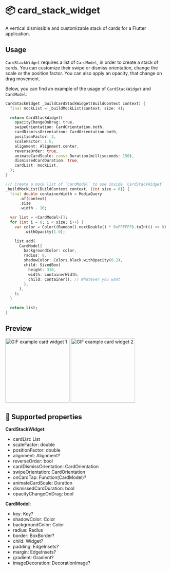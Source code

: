 # 📦 card_stack_widget

A vertical dismissible and customizable stack of cards for a Flutter application.

## Usage

`CardStackWidget` requires a list of `CardModel`, in order to create a stack of cards. You can
customize their swipe or dismiss orientation, change the scale or the position factor. You can also
apply an opacity, that change on drag movement.

Below, you can find an example of the usage of `CardStackWidget` and `CardModel`:

```dart
CardStackWidget _buildCardStackWidget(BuildContext context) {
  final mockList = _buildMockList(context, size: 4);

  return CardStackWidget(
    opacityChangeOnDrag: true,
    swipeOrientation: CardOrientation.both,
    cardDismissOrientation: CardOrientation.both,
    positionFactor: 3,
    scaleFactor: 1.5,
    alignment: Alignment.center,
    reverseOrder: true,
    animateCardScale: const Duration(milliseconds: 150),
    dismissedCardDuration: true,
    cardList: mockList,
  );
}

/// Create a mock list of `CardModel` to use inside `CardStackWidget`
_buildMockList(BuildContext context, {int size = 0}) {
  final double containerWidth = MediaQuery
      .of(context)
      .size
      .width - 16;

  var list = <CardModel>[];
  for (int i = 0; i < size; i++) {
    var color = Color((Random().nextDouble() * 0xFFFFFF).toInt() << 0)
        .withOpacity(1.0);

    list.add(
      CardModel(
        backgroundColor: color,
        radius: 8,
        shadowColor: Colors.black.withOpacity(0.2),
        child: SizedBox(
          height: 310,
          width: containerWidth,
          child: Container(), // Whatever you want
        ),
      ),
    );
  }

  return list;
}
```

## Preview

<img src="https://github.com/federicoviceconti/card_stack_widget/blob/master/example/gif/change_example_1.gif?raw=true" alt="GIF example card widget 1" width="200">

<img src="https://github.com/federicoviceconti/card_stack_widget/blob/master/example/gif/change_example_2.gif?raw=true" alt="GIF example card widget 2" width="200">

## 🚀 Supported properties

**CardStackWidget**:
- cardList: List<CardModel>
- scaleFactor: double
- positionFactor: double
- alignment: Alignment?
- reverseOrder: bool
- cardDismissOrientation: CardOrientation
- swipeOrientation: CardOrientation
- onCardTap: Function(CardModel)?
- animateCardScale: Duration
- dismissedCardDuration: bool
- opacityChangeOnDrag: bool

**CardModel**:
- key: Key?
- shadowColor: Color 
- backgroundColor: Color 
- radius: Radius 
- border: BoxBorder?
- child: Widget?
- padding: EdgeInsets?
- margin: EdgeInsets?
- gradient: Gradient?
- imageDecoration: DecorationImage?
